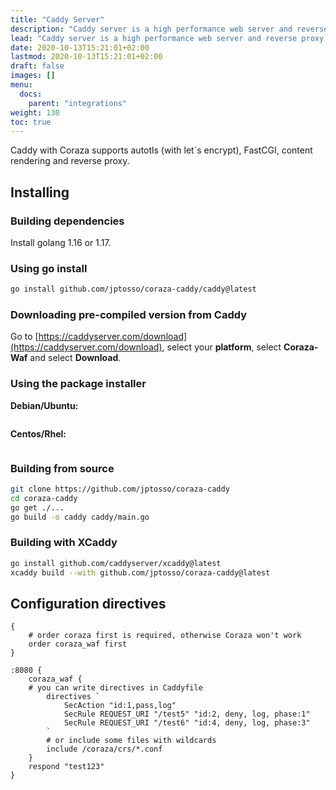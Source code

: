 ```yaml
---
title: "Caddy Server"
description: "Caddy server is a high performance web server and reverse proxy."
lead: "Caddy server is a high performance web server and reverse proxy."
date: 2020-10-13T15:21:01+02:00
lastmod: 2020-10-13T15:21:01+02:00
draft: false
images: []
menu:
  docs:
    parent: "integrations"
weight: 130
toc: true
---
```


Caddy with Coraza supports autotls (with let´s encrypt), FastCGI, content rendering and reverse proxy.

## Installing

### Building dependencies

Install golang 1.16 or 1.17.

### Using go install

```sh
go install github.com/jptosso/coraza-caddy/caddy@latest
```

### Downloading pre-compiled version from Caddy

Go to [https://caddyserver.com/download](https://caddyserver.com/download), select your **platform**, select **Coraza-Waf** and select **Download**.

### Using the package installer

**Debian/Ubuntu:**
```sh
```

**Centos/Rhel:**
```sh
```

### Building from source

```sh
git clone https://github.com/jptosso/coraza-caddy
cd coraza-caddy
go get ./...
go build -o caddy caddy/main.go
```

### Building with XCaddy

```sh
go install github.com/caddyserver/xcaddy@latest
xcaddy build --with github.com/jptosso/coraza-caddy@latest
```

## Configuration directives

```caddyfile
{
    # order coraza first is required, otherwise Coraza won't work
    order coraza_waf first
}

:8080 {
	coraza_waf {
    # you can write directives in Caddyfile
		directives `
			SecAction "id:1,pass,log"
			SecRule REQUEST_URI "/test5" "id:2, deny, log, phase:1"
			SecRule REQUEST_URI "/test6" "id:4, deny, log, phase:3"
		`
		# or include some files with wildcards
		include /coraza/crs/*.conf
	}
	respond "test123"
}
```
